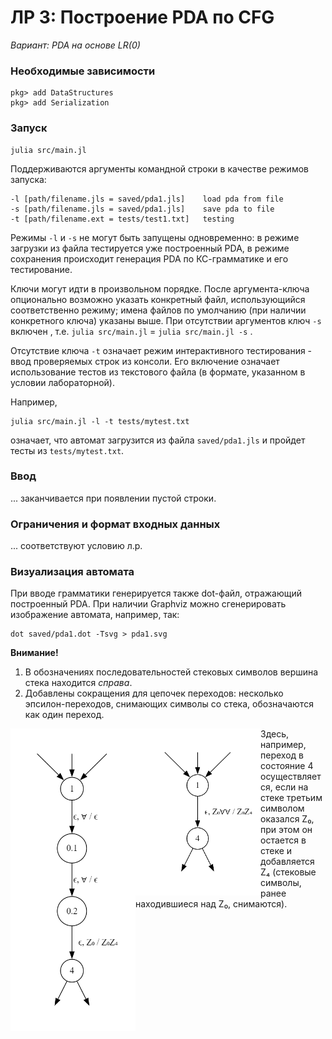 # ЛР 3: Построение PDA по CFG
*Вариант: PDA на основе LR(0)*

### Необходимые зависимости 
```
pkg> add DataStructures
pkg> add Serialization
```

### Запуск
```
julia src/main.jl
```

Поддерживаются аргументы командной строки в качестве режимов запуска:
```
-l [path/filename.jls = saved/pda1.jls]    load pda from file
-s [path/filename.jls = saved/pda1.jls]    save pda to file 
-t [path/filename.ext = tests/test1.txt]   testing
```
Режимы `-l` и `-s` не могут быть запущены одновременно: в режиме загрузки из файла тестируется уже построенный PDA, в режиме сохранения происходит генерация PDA по КС-грамматике и его тестирование.

Ключи могут идти в произвольном порядке. 
После аргумента-ключа опционально возможно указать конкретный файл, использующийся соответственно режиму; имена файлов по умолчанию (при наличии конкретного ключа) указаны выше. 
При отсутствии аргументов ключ `-s` включен , т.е. 
`julia src/main.jl`   =   `julia src/main.jl -s` .

Отсутствие ключа `-t` означает режим интерактивного тестирования - ввод проверяемых строк из консоли. Его включение означает использование тестов из текстового файла (в формате, указанном в условии лабораторной).

Например,
```
julia src/main.jl -l -t tests/mytest.txt
```
означает, что автомат загрузится из файла `saved/pda1.jls` и пройдет тесты из `tests/mytest.txt`.

### Ввод
... заканчивается при появлении пустой строки.

### Ограничения и формат входных данных
... соответствуют условию л.р.

### Визуализация автомата
При вводе грамматики генерируется также dot-файл, отражающий построенный PDA. При наличии Graphviz можно сгенерировать изображение автомата, например, так:

```
dot saved/pda1.dot -Tsvg > pda1.svg
```
**Внимание!**
1. В обозначениях последовательностей стековых символов вершина стека находится *справа*.
2. Добавлены сокращения для цепочек переходов: несколько эпсилон-переходов, снимающих символы со стека, обозначаются как один переход.

<img align="left" width="200" src="readme_img/image_chain.png"> <img align="left" width="200" src="readme_img/image_short.png">

Здесь, например, переход в состояние 4 осуществляется, если на стеке третьим символом оказался Z₀, при этом он остается в стеке и добавляется Z₄ (стековые символы, ранее находившиеся над Z₀, снимаются).
